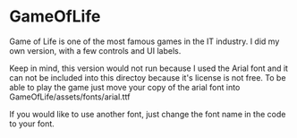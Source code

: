 # GameOfLife

Game of Life is one of the most famous games in the IT industry. I did my own version, with a few controls and UI labels.

Keep in mind, this version would not run because I used the Arial font and it can not be included into this directoy because it's license is not free.
To be able to play the game just move your copy of the arial font into GameOfLife/assets/fonts/arial.ttf

If you would like to use another font, just change the font name in the code to your font.